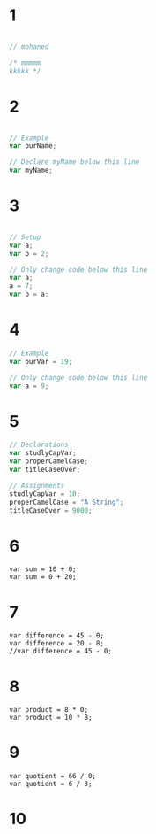 # 1

```js

// mohaned

/* mmmmm
kkkkk */
```

# 2

```js

// Example
var ourName;

// Declare myName below this line
var myName;
```
# 3

```js

// Setup
var a;
var b = 2;

// Only change code below this line
var a;
a = 7;
var b = a;
```
# 4
```js
// Example
var ourVar = 19;

// Only change code below this line
var a = 9;
```
# 5
```js 
// Declarations
var studlyCapVar;
var properCamelCase;
var titleCaseOver;

// Assignments
studlyCapVar = 10;
properCamelCase = "A String";
titleCaseOver = 9000;
```
# 6
```
var sum = 10 + 0;
var sum = 0 + 20;
```
# 7
```
var difference = 45 - 0;
var difference = 20 - 8;
//var difference = 45 - 0;
```
# 8
```
var product = 8 * 0;
var product = 10 * 8;
```
# 9
```
var quotient = 66 / 0;
var quotient = 6 / 3;
```
# 10
```
